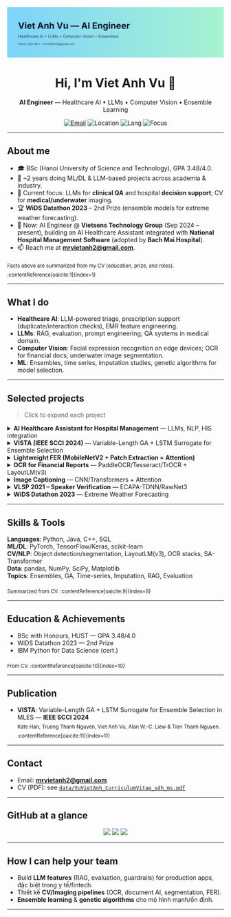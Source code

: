 <!-- Banner: đổi giữa light/dark bằng media query -->
<picture>
  <source media="(prefers-color-scheme: dark)" srcset="assets/banner-dark.svg">
  <img alt="Viet Anh Vu — AI Engineer" src="assets/banner-light.svg">
</picture>

<h1 align="center">Hi, I'm Viet Anh Vu 👋</h1>
<p align="center">
  <b>AI Engineer</b> — Healthcare AI • LLMs • Computer Vision • Ensemble Learning
</p>

<p align="center">
  <a href="mailto:mrvietanh2@gmail.com"><img alt="Email" src="https://img.shields.io/badge/Email-mrvietanh2%40gmail.com-informational?logo=gmail"></a>
  <img alt="Location" src="https://img.shields.io/badge/Hanoi-Viet%20Nam-orange?logo=google-maps">
  <img alt="Lang" src="https://img.shields.io/badge/English-B2-blue">
  <img alt="Focus" src="https://img.shields.io/badge/Focus-Healthcare%20AI%20%7C%20LLMs%20%7C%20CV-success">
</p>

---

## About me

- 🎓 BSc (Hanoi University of Science and Technology), GPA 3.48/4.0.  
- 🧪 ~2 years doing ML/DL & LLM-based projects across academia & industry.  
- 💊 Current focus: LLMs for **clinical QA** and hospital **decision support**; CV for **medical/underwater** imaging.  
- 🏆 **WiDS Datathon 2023** – 2nd Prize (ensemble models for extreme weather forecasting).  
- 🔭 Now: AI Engineer @ **Vietsens Technology Group** (Sep 2024 – present), building an AI Healthcare Assistant integrated with **National Hospital Management Software** (adopted by **Bach Mai Hospital**).  
- 📫 Reach me at **mrvietanh2@gmail.com**.

<sub>Facts above are summarized from my CV (education, prize, and roles). :contentReference[oaicite:1]{index=1}</sub>

---

## What I do

- **Healthcare AI**: LLM-powered triage, prescription support (duplicate/interaction checks), EMR feature engineering.  
- **LLMs**: RAG, evaluation, prompt engineering; QA systems in medical domain.  
- **Computer Vision**: Facial expression recognition on edge devices; OCR for financial docs; underwater image segmentation.  
- **ML**: Ensembles, time series, imputation studies, genetic algorithms for model selection.

---

## Selected projects

> Click to expand each project

<details>
<summary><b>AI Healthcare Assistant for Hospital Management</b> — LLMs, NLP, HIS integration</summary>
• Built AI agents for medical history inquiry, initial diagnosis support; integrated with HIS for real-time workflow.  
• LLMs for **prescription recommendation** and **conflict detection** (duplicate active ingredients, DDI).  
<sub>From work at Vietsens Technology Group. :contentReference[oaicite:2]{index=2}</sub>
</details>

<details>
<summary><b>VISTA (IEEE SCCI 2024)</b> — Variable-Length GA + LSTM Surrogate for Ensemble Selection</summary>
• MLES with VLGA-encoded ensembles, LSTM surrogate for fitness; outperformed baselines on 15 datasets.  
<sub>Authored with Kate Han et al., 2024 (IEEE SCCI). :contentReference[oaicite:3]{index=3}</sub>
</details>

<details>
<summary><b>Lightweight FER (MobileNetV2 + Patch Extraction + Attention)</b></summary>
• Edge-friendly FER; robust to occlusion & head pose; competitive on RAF-DB, FER2013, FERPlus.  
<sub>Manuscript under review. :contentReference[oaicite:4]{index=4}</sub>
</details>

<details>
<summary><b>OCR for Financial Reports</b> — PaddleOCR/Tesseract/TrOCR + LayoutLM(v3)</summary>
• Pre/post-processing pipeline, NER + regex normalization; doc layout understanding for tables/KV extraction.  
<sub>Internship @ FPT Information System. :contentReference[oaicite:5]{index=5}</sub>
</details>

<details>
<summary><b>Image Captioning</b> — CNN/Transformers + Attention</summary>
• Generated descriptive captions with attention-based architectures.  
<sub>Internship @ FPT Information System. :contentReference[oaicite:6]{index=6}</sub>
</details>

<details>
<summary><b>VLSP 2021 – Speaker Verification</b> — ECAPA-TDNN/RawNet3</summary>
• Deep speaker embeddings with triplet/softmax/proto losses; robust verification pipeline.  
<sub>Competition project. :contentReference[oaicite:7]{index=7}</sub>
</details>

<details>
<summary><b>WiDS Datathon 2023</b> — Extreme Weather Forecasting</summary>
• Time series + ensemble (GBM/LGBM/CatBoost); 2nd prize.  
<sub>Competition summary. :contentReference[oaicite:8]{index=8}</sub>
</details>

---

## Skills & Tools

**Languages**: Python, Java, C++, SQL  
**ML/DL**: PyTorch, TensorFlow/Keras, scikit-learn  
**CV/NLP**: Object detection/segmentation, LayoutLM(v3), OCR stacks, SA-Transformer  
**Data**: pandas, NumPy, SciPy, Matplotlib  
**Topics**: Ensembles, GA, Time-series, Imputation, RAG, Evaluation

<sub>Summarized from CV. :contentReference[oaicite:9]{index=9}</sub>

---

## Education & Achievements

- BSc with Honours, HUST — GPA 3.48/4.0  
- WiDS Datathon 2023 — 2nd Prize  
- IBM Python for Data Science (cert.)

<sub>From CV. :contentReference[oaicite:10]{index=10}</sub>

---

## Publication

- **VISTA**: Variable-Length GA + LSTM Surrogate for Ensemble Selection in MLES — **IEEE SCCI 2024**  
  <sub>Kate Han, Truong Thanh Nguyen, Viet Anh Vu, Alan W.-C. Liew & Tien Thanh Nguyen. :contentReference[oaicite:11]{index=11}</sub>

---

## Contact

- Email: **mrvietanh2@gmail.com**  
- CV (PDF): see [`data/VuVietAnh_CurriculumVitae_sdh_ms.pdf`](data/VuVietAnh_CV.pdf)

---

## GitHub at a glance

<p align="center">
  <img src="https://github-readme-stats.vercel.app/api?username=VuVietAnh2309&show_icons=true&hide=issues&rank_icon=github" height="140" />
  <img src="https://github-readme-streak-stats.herokuapp.com?user=VuVietAnh2309" height="140" />
  <img src="https://github-readme-stats.vercel.app/api/top-langs/?username=VuVietAnh2309&layout=compact" height="140" />
</p>


---

## How I can help your team

- Build **LLM features** (RAG, evaluation, guardrails) for production apps, đặc biệt trong y tế/fintech.  
- Thiết kế **CV/Imaging pipelines** (OCR, document AI, segmentation, FER).  
- **Ensemble learning** & **genetic algorithms** cho mô hình mạnh/ổn định.

---
